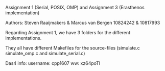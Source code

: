 Assignment 1 (Serial, POSIX, OMP) and Assignment 3 (Erasthenos implementation)

Authors:
Steven Raaijmakers & Marcus van Bergen
10824242 & 10817993

Regarding Assignment 1, we have 3 folders for the different implementations.

They all have different Makefiles for the source-files (simulate.c simulate_omp.c and simulate_serial.c)

Das4 info:
username: cpp1607 ww: xz64poTI

